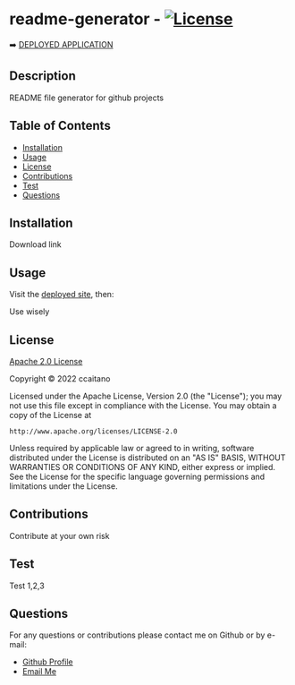 
# readme-generator - [![License](https://img.shields.io/badge/License-Apache_2.0-blue.svg)](https://opensource.org/licenses/Apache-2.0)
    
➡️ [DEPLOYED APPLICATION](https://ccaitano.github.io/readme-generator/)
    
## **Description**
    
README file generator for github projects
    
## **Table of Contents**
    
- [Installation](#installation)
- [Usage](#usage)
- [License](#license)
- [Contributions](#contributions)
- [Test](#test)
- [Questions](#questions)
    
## **Installation**
    
Download link
    
## **Usage**
    
Visit the [deployed site](https://ccaitano.github.io/readme-generator/), then:
    
Use wisely
    
## **License**

[Apache 2.0 License](https://opensource.org/licenses/Apache-2.0)
    
Copyright &copy; 2022 ccaitano
  
<p>


  Licensed under the Apache License, Version 2.0 (the "License");
  you may not use this file except in compliance with the License.
  You may obtain a copy of the License at

    http://www.apache.org/licenses/LICENSE-2.0

  Unless required by applicable law or agreed to in writing, software
  distributed under the License is distributed on an "AS IS" BASIS,
  WITHOUT WARRANTIES OR CONDITIONS OF ANY KIND, either express or implied.
  See the License for the specific language governing permissions and
  limitations under the License.
  
    
</p>
    
## **Contributions**
    
Contribute at your own risk

## **Test**

Test 1,2,3

## **Questions**
    
For any questions or contributions please contact me on Github or by e-mail:
    
- [Github Profile](https://www.github.com/ccaitano)  
- [Email Me](mailto:cheryl.caitano@gmail.com)
    